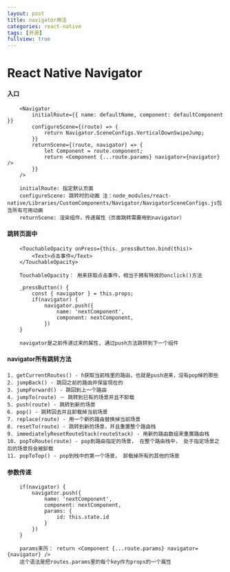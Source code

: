 ```yaml
---
layout: post
title: navigator用法
categories: react-native
tags: [开源]
fullview: true
---
```

# React Native Navigator

#### 入口
		<Navigator
			initialRoute={{ name: defaultName, component: defaultComponent }}
			configureScene={(route) => {
				return Navigator.SceneConfigs.VerticalDownSwipeJump;
			}}
			returnScene={(route, navigator) => {
				let Component = route.component;
				return <Component {...route.params} navigator={navigator} />
			}}
		/>

		initialRoute: 指定默认页面
		configureScene: 跳转时的动画 注：node_modules/react-native/Libraries/CustomComponents/Navigator/NavigatorSceneConfigs.js包含所有可用动画
		returnScene: 渲染组件，传递属性（页面跳转需要用到navigator）

#### 跳转页面中
		<TouchableOpacity onPress={this._pressButton.bind(this)>
			<Text>点击事件</Text>
		</TouchableOpacity>

		TouchableOpacity： 用来获取点击事件，相当于拥有特效的onclick()方法

		_pressButton() {
			const { navigator } = this.props;
			if(navigator) {
				navigator.push({
					name: 'nextComponent',
					component: nextComponent,
				})
		}

		navigator是之前传递过来的属性, 通过push方法跳转到下一个组件


#### navigator所有跳转方法
	1. getCurrentRoutes() - h获取当前栈里的路由，也就是push进来，没有pop掉的那些
	2. jumpBack() - 跳回之前的路由并保留现在的
	3. jumpForward() - 跳回到上一个路由
	4. jumpTo(route) － 跳转到已有的场景并且不卸载
	5. push(route) - 跳转到新的场景
	6. pop() - 跳转回去并且卸载掉当前场景
	7. replace(route) - 用一个新的路由替换掉当前场景
	8. resetTo(route) - 跳转到新的场景，并且重置整个路由栈
	9. immediatelyResetRouteStack(routeStack) - 用新的路由数组来重置路由栈
	10. popToRoute(route) - pop到路由指定的场景， 在整个路由栈中， 处于指定场景之后的场景将会被卸载
	11. popToTop() - pop到栈中的第一个场景， 卸载掉所有的其他的场景
#### 参数传递
		if(navigator) {
			navigator.push({
				name: 'nextComponent',
				component: nextComponent,
				params: {
					id: this.state.id
				}
			})
		}

		params来历： return <Component {...route.params} navigator={navigator} />
		这个语法是把routes.params里的每个key作为props的一个属性
